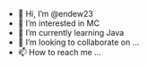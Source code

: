 - 👋 Hi, I’m @endew23
- 👀 I’m interested in MC
- 🌱 I’m currently learning Java
- 💞️ I’m looking to collaborate on ...
- 📫 How to reach me ...

<!---
endew23/endew23 is a ✨ special ✨ repository because its `README.md` (this file) appears on your GitHub profile.
You can click the Preview link to take a look at your changes.
--->
